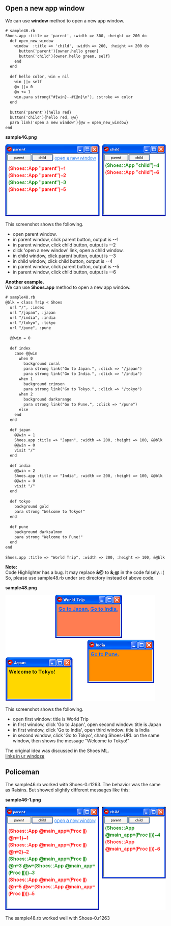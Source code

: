 Open a new app window
---------------------

We can use **window** method to open a new app window.

	# sample46.rb
	Shoes.app :title => 'parent', :width => 300, :height => 200 do
	  def open_new_window
	    window  :title => 'child', :width => 200, :height => 200 do
	      button('parent'){owner.hello green}
	      button('child'){owner.hello green, self}
	    end
	  end
	  
	  def hello color, win = nil
	    win ||= self
	    @n ||= 0
	    @n += 1
	    win.para strong("#{win}--#{@n}\n"), :stroke => color
	  end
	  
	  button('parent'){hello red}
	  button('child'){hello red, @w}
	  para link('open a new window'){@w = open_new_window}
	end

**sample46.png**

![sample46.png](http://github.com/ashbb/shoes_tutorial_html/raw/master/images/sample46.png)

This screenshot shows the following.
+ open parent window.
+ in parent window, click parent button, output is --1
+ in parent window, click child button, output is --2
+ click 'open a new window' link, open a child window.
+ in child window, click parent button, output is --3
+ in child window, click child button, output is --4
+ in parent window, click parent button, output is --5
+ in parent window, click child button, output is --6



**Another example.** <br>
We can use **Shoes.app** method to open a new app window.

	# sample48.rb
	@blk = class Trip < Shoes
	  url "/", :index
	  url "/japan", :japan
	  url "/india", :india
	  url "/tokyo", :tokyo
	  url "/pune", :pune
	  
	  @@win = 0
	
	  def index 
	    case @@win
	      when 0
	        background coral
	        para strong link("Go to Japan.", :click => "/japan")
	        para strong link("Go to India.", :click => "/india")
	      when 1
	        background crimson
	        para strong link("Go to Tokyo.", :click => "/tokyo")
	      when 2
	        background darkorange
	        para strong link("Go to Pune.", :click => "/pune")
	      else
	    end
	  end
	
	  def japan
	    @@win = 1
	    Shoes.app :title => "Japan", :width => 200, :height => 100, &@blk
	    @@win = 0
	    visit "/"
	  end
	
	  def india
	    @@win = 2
	    Shoes.app :title => "India", :width => 200, :height => 100, &@blk
	    @@win = 0
	    visit "/"
	  end
	
	  def tokyo
	    background gold
	    para strong "Welcome to Tokyo!"
	  end
	  
	  def pune
	    background darksalmon
	    para strong "Welcome to Pune!"
	  end
	end
	
	Shoes.app :title => "World Trip", :width => 200, :height => 100, &@blk


__Note:__ <br>
Code Highlighter has a bug. It may replace __&@__ to __&;@__ in the code falsely. :( <br>
So, please use sample48.rb under src directory instead of above code. <br>


**sample48.png**

![sample48.png](http://github.com/ashbb/shoes_tutorial_html/raw/master/images/sample48.png)

This screenshot shows the following.
+ open first window: title is World Trip
+ in first window, click 'Go to Japan', open second window: title is Japan
+ in first window, click 'Go to India', open third window: title is India
+ in second window, click 'Go to Tokyo', chang Shoes-URL on the same window, then shows the message "Welcome to Tokyo!"


The original idea was discussed in the Shoes ML. <br>
[links in ur windoze](http://www.mail-archive.com/shoes@code.whytheluckystiff.net/msg02404.html)


Policeman
---------

The sample46.rb worked with Shoes-0.r1263. The behavior was the same as Raisins. But showed slightly different messages like this:

**sample46-1.png**

![sample46-1.png](http://github.com/ashbb/shoes_tutorial_html/raw/master/images/sample46-1.png)



The sample48.rb worked well with Shoes-0.r1263


